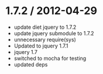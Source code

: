 
1.7.2 / 2012-04-29 
==================

  * update diet jquery to 1.7.2
  * update jquery submodule to 1.7.2
  * unnecessary require(sys)
  * Updated to jquery 1.7.1
  * jquery 1.7
  * switched to mocha for testing
  * updated deps
